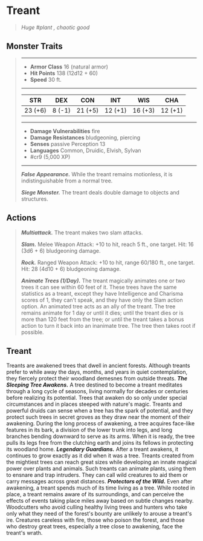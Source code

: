 # Treant
>*Huge #plant , chaotic good*
## Monster Traits
>___
>- **Armor Class** 16 (natural armor)
>- **Hit Points** 138 (12d12 + 60)
>- **Speed** 30 ft.
>___
>|STR|DEX|CON|INT|WIS|CHA|
>|:---:|:---:|:---:|:---:|:---:|:---:|
>|23 (+6)|8 (-1)|21 (+5)|12 (+1)|16 (+3)|12 (+1)|
>___
>- **Damage Vulnerabilities** fire
>- **Damage Resistances** bludgeoning, piercing
>- **Senses** passive Perception 13
>- **Languages** Common, Druidic, Elvish, Sylvan
>- #cr9 (5,000 XP)
>___
>***False Appearance.*** While the treant remains motionless, it is indistinguishable from a normal tree.  
>
>***Siege Monster.*** The treant deals double damage to objects and structures.  
>
## Actions
>***Multiattack.*** The treant makes two slam attacks.  
>
>***Slam.*** Melee Weapon Attack: +10 to hit, reach 5 ft., one target. Hit: 16 (3d6 + 6) bludgeoning damage.  
>
>***Rock.*** Ranged Weapon Attack: +10 to hit, range 60/180 ft., one target. Hit: 28 (4d10 + 6) bludgeoning damage.  
>
>***Animate Trees (1/Day).*** The treant magically animates one or two trees it can see within 60 feet of it. These trees have the same statistics as a treant, except they have Intelligence and Charisma scores of 1, they can't speak, and they have only the Slam action option. An animated tree acts as an ally of the treant. The tree remains animate for 1 day or until it dies; until the treant dies or is more than 120 feet from the tree; or until the treant takes a bonus action to turn it back into an inanimate tree. The tree then takes root if possible.
## Treant
Treants are awakened trees that dwell in ancient forests. Although treants prefer to while away the days, months, and years in quiet contemplation, they fiercely protect their woodland demesnes from outside threats.
***The Sleeping Tree Awakens.*** A tree destined to become a treant meditates through a long cycle of seasons, living normally for decades or centuries before realizing its potential. Trees that awaken do so only under special circumstances and in places steeped with nature's magic. Treants and powerful druids can sense when a tree has the spark of potential, and they protect such trees in secret groves as they draw near the moment of their awakening. During the long process of awakening, a tree acquires face-like features in its bark, a division of the lower trunk into legs, and long branches bending downward to serve as its arms. When it is ready, the tree pulls its legs free from the clutching earth and joins its fellows in protecting its woodland home.
***Legendary Guardians.*** After a treant awakens, it continues to grow exactly as it did when it was a tree. Treants created from the mightiest trees can reach great sizes while developing an innate magical power over plants and animals. Such treants can animate plants, using them to ensnare and trap intruders. They can call wild creatures to aid them or carry messages across great distances.
***Protectors of the Wild.*** Even after awakening, a treant spends much of its time living as a tree. While rooted in place, a treant remains aware of its surroundings, and can perceive the effects of events taking place miles away based on subtle changes nearby.
Woodcutters who avoid culling healthy living trees and hunters who take only what they need of the forest's bounty are unlikely to arouse a treant's ire. Creatures careless with fire, those who poison the forest, and those who destroy great trees, especially a tree close to awakening, face the treant's wrath.